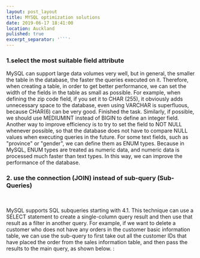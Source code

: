 ```yaml
---
layout: post_layout
title: MYSQL optimization solutions
date: 2019-06-17 18:41:00
location: Auckland
pulished: true
excerpt_separator: '```'
---
```


### 1\.select the most suitable field attribute

MySQL can support large data volumes very well, but in general, the smaller the table in the database, the faster the queries executed on it. Therefore, when creating a table, in order to get better performance, we can set the width of the fields in the table as small as possible. For example, when defining the zip code field, if you set it to CHAR (255), it obviously adds unnecessary space to the database, even using VARCHAR is superfluous, because CHAR(6) can be very good. Finished the task. Similarly, if possible, we should use MEDIUMINT instead of BIGIN to define an integer field. Another way to improve efficiency is to try to set the field to NOT NULL whenever possible, so that the database does not have to compare NULL values ​​when executing queries in the future. For some text fields, such as "province" or "gender", we can define them as ENUM types. Because in MySQL, ENUM types are treated as numeric data, and numeric data is processed much faster than text types. In this way, we can improve the performance of the database.

### 2\. use the connection (JOIN) instead of sub-query (Sub-Queries)

&nbsp;

MySQL supports SQL subqueries starting with 4.1. This technique can use a SELECT statement to create a single-column query result and then use that result as a filter in another query. For example, if we want to delete a customer who does not have any orders in the customer basic information table, we can use the sub-query to first take out all the customer IDs that have placed the order from the sales information table, and then pass the results to the main query, as shown below. :

&nbsp;